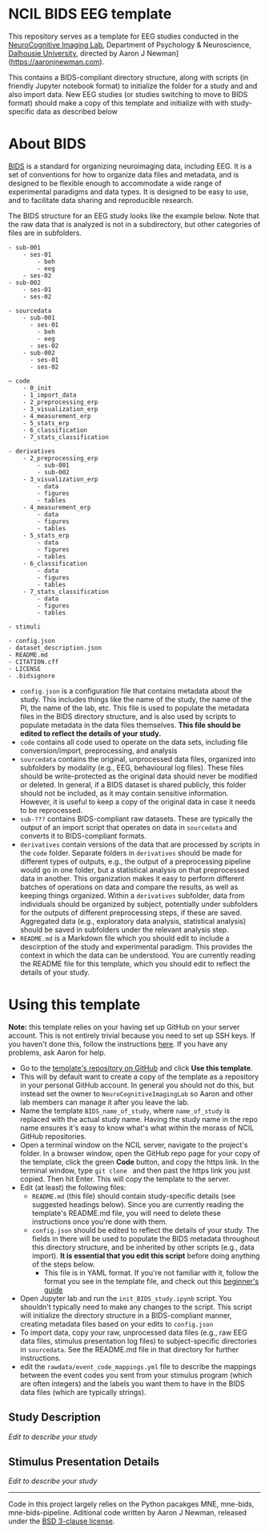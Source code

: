 # NCIL BIDS EEG template

This repository serves as a template for EEG studies conducted in the [NeuroCognitive Imaging Lab](http://ncil.science), Department of Psychology & Neuroscience, [Dalhousie University](https://dal.ca), directed by Aaron J Newman](https://aaronjnewman.com).

This contains a BIDS-compliant directory structure, along with scripts (in friendly Jupyter notebook format) to initialize the folder for a study and and also import data. New EEG studies (or studies switching to move to BIDS format) should make a copy of this template and initialize with with study-specific data as described below

# About BIDS
[BIDS](https://bids.neuroimaging.io) is a standard for organizing neuroimaging data, including EEG. It is a set of conventions for how to organize data files and metadata, and is designed to be flexible enough to accommodate a wide range of experimental paradigms and data types. It is designed to be easy to use, and to facilitate data sharing and reproducible research.

The BIDS structure for an EEG study looks like the example below. Note that the raw data that is analyzed is not in a subdirectory, but other categories of files are in subfolders.

```
- sub-001
    - ses-01
        - beh
        - eeg
    - ses-02
- sub-002
    - ses-01
    - ses-02

- sourcedata
    - sub-001
      - ses-01
        - beh
        - eeg
      - ses-02
    - sub-002
      - ses-01
      - ses-02

— code
    - 0_init
    - 1_import_data
    - 2_preprocessing_erp
    - 3_visualization_erp
    - 4_measurement_erp
    - 5_stats_erp
    - 6_classification
    - 7_stats_classification

- derivatives
    - 2_preprocessing_erp
        - sub-001
        - sub-002
    - 3_visualization_erp
        - data
        - figures
        - tables
    - 4_measurement_erp
        - data
        - figures
        - tables
    - 5_stats_erp
        - data
        - figures
        - tables
    - 6_classification
        - data
        - figures
        - tables
    - 7_stats_classification
        - data
        - figures
        - tables

- stimuli

- config.json
- dataset_description.json
- README.md
- CITATION.cff
- LICENSE
- .bidsignore
```

- `config.json` is a configuration file that contains metadata about the study. This includes things like the name of the study, the name of the PI, the name of the lab, etc. This file is used to populate the metadata files in the BIDS directory structure, and is also used by scripts to populate metadata in the data files themselves. **This file should be edited to reflect the details of your study.**
- `code` contains all code used to operate on the data sets, including file conversion/import, preprocessing, and analysis
- `sourcedata` contains the original, unprocessed data files, organized into subfolders by modality (e.g., EEG, behavioural log files). These files should be write-protected as the original data should never be modified or deleted. In general, if a BIDS dataset is shared publicly, this folder should not be included, as it may contain sensitive information. However, it is useful to keep a copy of the original data in case it needs to be reprocessed.
- `sub-???` contains BIDS-compliant raw datasets. These are typically the output of an import script that operates on data in `sourcedata` and converts it to BIDS-compliant formats.
- `derivatives` contain versions of the data that are processed by scripts in the `code` folder. Separate folders in `derivatives` should be made for different types of outputs, e.g., the output of a preprocessing pipeline would go in one folder, but a statistical analysis on that preprocessed data in another. This organization makes it easy to perform different batches of operations on data and compare the results, as well as keeping things organized. Within a `derivatives` subfolder, data from individuals should be organized by subject, potentially under subfolders for the outputs of different preprocessing steps, if these are saved. Aggregated data (e.g., exploratory data analysis, statistical analysis) should be saved in subfolders under the relevant analysis step.
- `README.md` is a Markdown file which you should edit to include a descirption of the study and experimental paradigm. This provides the context in which the data can be understood. You are currently reading the README file for this template, which you should edit to reflect the details of your study.


# Using this template

**Note:** this template relies on your having set up GitHub on your server account. This is not entirely trivial because you need to set up SSH keys. If you haven't done this, follow the instructions [here](https://docs.github.com/en/github/authenticating-to-github/connecting-to-github-with-ssh). If you have any problems, ask Aaron for help.

- Go to the [template's repository on GitHub](https://github.com/NeuroCognitiveImagingLab/BIDS) and click **Use this template**.
- This will by default want to create a copy of the template as a repository in your personal GitHub account. In general you should not do this, but instead set the owner to `NeuroCognitiveImagingLab` so Aaron and other lab members can manage it after you leave the lab.
- Name the template `BIDS_name_of_study`, where `name_of_study` is replaced with the actual study name. Having the study name in the repo name ensures it's easy to know what's what within the morass of NCIL GitHub repositories.
- Open a terminal window on the NCIL server, navigate to the project's folder. In a browser window, open the GitHub repo page for your copy of the template, click the green **Code** button, and copy the https link. In the  terminal window, type `git clone ` and then past the https link you just copied. Then hit Enter. This will copy the template to the server.
- Edit (at least) the following files:
  - `README.md` (this file) should contain study-specific details (see suggested headings below). Since you are currently reading the template's README.md file, you will need to delete these instructions once you're done with them.
  - `config.json` should be edited to reflect the details of your study. The fields in there will be used to populate the BIDS metadata throughout this directory structure, and be inherited by other scripts (e.g., data import). **It is essential that you edit this script** before doing anything of the steps below.
    - This file is in YAML format. If you're not familiar with it, follow the format you see in the template file, and check out this [beginner's guide](https://circleci.com/blog/what-is-yaml-a-beginner-s-guide/)
- Open Jupyter lab and run the `init_BIDS_study.ipynb` script. You shouldn't typically need to make any changes to the script. This script will initialize the directory structure in a BIDS-compliant manner, creating metadata files based on your edits to `config.json`
- To import data, copy your raw, unprocessed data files (e.g., raw EEG data files, stimulus presentation log files) to subject-specific directories in `sourcedata`. See the README.md file in that directory for further instructions.
- edit the `rawdata/event_code_mappings.yml` file to describe the mappings between the event codes you sent from your stimulus program (which are often integers) and the labels you want them to have in the BIDS data files (which are typically strings).

## Study Description
*Edit  to describe your study*

## Stimulus Presentation Details
*Edit  to describe your study*


---
Code in this project largely relies on the Python pacakges MNE, mne-bids, mne-bids-pipeline. Aditional code written by Aaron J Newman, released under the [BSD 3-clause license](https://opensource.org/licenses/BSD-3-Clause).
